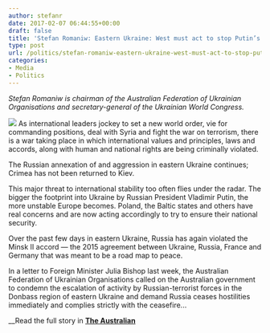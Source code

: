```yaml
---
author: stefanr
date: 2017-02-07 06:44:55+00:00
draft: false
title: 'Stefan Romaniw: Eastern Ukraine: West must act to stop Putin’s aggression'
type: post
url: /politics/stefan-romaniw-eastern-ukraine-west-must-act-to-stop-putins-aggression/
categories:
- Media
- Politics
---
```





_Stefan Romaniw is chairman of the Australian Federation of Ukrainian Organisations and secretary-general of the Ukrainian World Congress._




![](http://www.ozeukes.com/wp-content/uploads/2017/02/a0418d867f014a689b5bde3a5f1140f1.jpg)
As international leaders jockey to set a new world order, vie for commanding positions, deal with Syria and fight the war on terrorism, there is a war taking place in which international values and principles, laws and accords, along with human and national rights are being criminally violated.








The Russian annexation of and aggression in eastern Ukraine continues; Crimea has not been returned to Kiev.




This major threat to international stability too often flies under the radar. The bigger the footprint into Ukraine by Russian President Vladimir Putin, the more unstable Europe becomes. Poland, the Baltic states and others have real concerns and are now acting accordingly to try to ensure their national security.




Over the past few days in eastern Ukraine, Russia has again violated the Minsk II accord — the 2015 agreement between Ukraine, Russia, France and Germany that was meant to be a road map to peace.




In a letter to Foreign Minister Julia Bishop last week, the Australian Federation of Ukrainian Organisations called on the Austra­lian government to condemn the escalation of activity by Russian-terrorist forces in the Donbass region of eastern Ukraine and demand Russia ceases hostilities immediately and complies strictly with the ceasefire...




__Read the full story in [**The Australian**](https://www.google.com.au/url?sa=t&rct=j&q=&esrc=s&source=web&cd=1&ved=0ahUKEwjLmYOTr_3RAhUMwrwKHRVNBiMQqOcBCBkwAA&url=http%3A%2F%2Fwww.theaustralian.com.au%2Fopinion%2Feastern-ukraine-west-must-act-to-stop-putins-aggression%2Fnews-story%2Fc91c223c51257ebe35019d367113a153&usg=AFQjCNE5c05zv09l-phnPjsdmN-h2THGbA&sig2=0n1rR08-mY3MEt6atVYqxA&bvm=bv.146094739,d.dGc)
